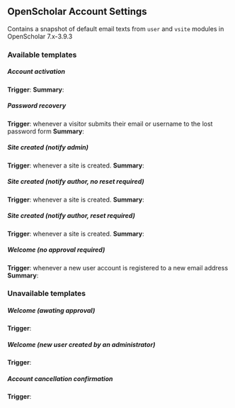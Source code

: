 ## OpenScholar Account Settings

Contains a snapshot of default email texts from `user` and `vsite` modules in OpenScholar 7.x-3.9.3

### Available templates

##### Account activation
**Trigger**:
**Summary**:
##### Password recovery
**Trigger**: whenever a visitor submits their email or username to the lost password form
**Summary**:
##### Site created (notify admin)
**Trigger**: whenever a site is created.
**Summary**:
##### Site created (notify author, no reset required)
**Trigger**: whenever a site is created.
**Summary**:
##### Site created (notify author, reset required)
**Trigger**: whenever a site is created.
**Summary**:
##### Welcome (no approval required)
**Trigger**: whenever a new user account is registered to a new email address
**Summary**:

### Unavailable templates

##### Welcome (awating approval)
**Trigger**:
##### Welcome (new user created by an administrator)
**Trigger**:
##### Account cancellation confirmation
**Trigger**:
